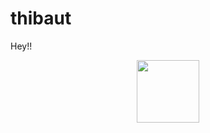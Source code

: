 # thibaut
Hey!!
<div id="header" align="center">
<div id="header" align="center">
  <img src="https://media.giphy.com/media/M9gbBd9nbDrOTu1Mqx/giphy.gif](https://external-content.duckduckgo.com/iu/?u=https%3A%2F%2Fwallup.net%2Fwp-content%2Fuploads%2F2017%2F11%2F17%2F206405-Linux-GNU.jpg&f=1&nofb=1&ipt=85b25ea4b616e6d970e256cf343c244a2bfbd5319f275f6a0a31116bde32daf3&ipo=images)https://external-content.duckduckgo.com/iu/?u=https%3A%2F%2Fwallup.net%2Fwp-content%2Fuploads%2F2017%2F11%2F17%2F206405-Linux-GNU.jpg&f=1&nofb=1&ipt=85b25ea4b616e6d970e256cf343c244a2bfbd5319f275f6a0a31116bde32daf3&ipo=images" width="100"/>
</div>
